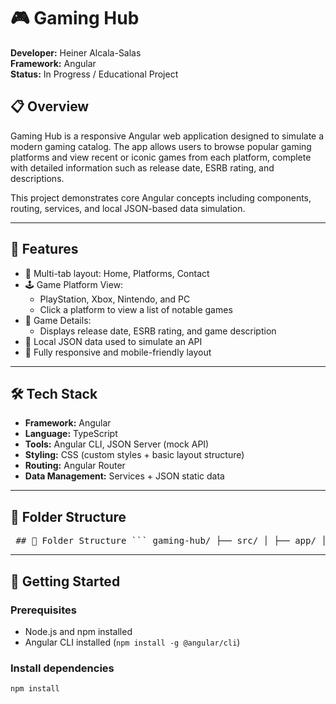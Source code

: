 # 🎮 Gaming Hub

**Developer:** Heiner Alcala-Salas  
**Framework:** Angular  
**Status:** In Progress / Educational Project

## 📋 Overview

Gaming Hub is a responsive Angular web application designed to simulate a modern gaming catalog. The app allows users to browse popular gaming platforms and view recent or iconic games from each platform, complete with detailed information such as release date, ESRB rating, and descriptions.

This project demonstrates core Angular concepts including components, routing, services, and local JSON-based data simulation.

---

## 🧩 Features

- 🔄 Multi-tab layout: Home, Platforms, Contact
- 🕹️ Game Platform View:
  - PlayStation, Xbox, Nintendo, and PC
  - Click a platform to view a list of notable games
- 📖 Game Details:
  - Displays release date, ESRB rating, and game description
- 📁 Local JSON data used to simulate an API
- 📱 Fully responsive and mobile-friendly layout

---

## 🛠️ Tech Stack

- **Framework:** Angular
- **Language:** TypeScript
- **Tools:** Angular CLI, JSON Server (mock API)
- **Styling:** CSS (custom styles + basic layout structure)
- **Routing:** Angular Router
- **Data Management:** Services + JSON static data

---

## 📁 Folder Structure
<pre> ## 📁 Folder Structure ``` gaming-hub/ ├── src/ │ ├── app/ │ │ ├── components/ │ │ ├── services/ │ │ ├── models/ │ │ └── pages/ ├── assets/ ├── angular.json ├── package.json └── ... ``` </pre>


---

## 🚀 Getting Started

### Prerequisites

- Node.js and npm installed
- Angular CLI installed (`npm install -g @angular/cli`)

### Install dependencies

```bash
npm install

